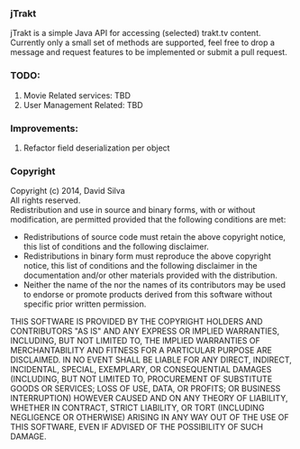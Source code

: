 <h3>jTrakt</h3>

jTrakt is a simple Java API for accessing (selected) trakt.tv content.<br/>
Currently only a small set of methods are supported, feel free to drop a message
and request features to be implemented or submit a pull request.

<h3>TODO:</h3>
<ol>
<li>Movie Related services: TBD</li>
<li>User Management Related: TBD</li>
</ol>

<h3>Improvements:</h3>
<ol>
<li>Refactor field deserialization per object</li>
</ol>

<h3>Copyright</h3>
Copyright (c) 2014, David Silva<br/>
All rights reserved.<br/>
Redistribution and use in source and binary forms, with or without modification,
are permitted provided that the following conditions are met:
<ul>
  <li> Redistributions of source code must retain the above copyright
      notice, this list of conditions and the following disclaimer. </li>
  <li> Redistributions in binary form must reproduce the above copyright
      notice, this list of conditions and the following disclaimer in the
      documentation and/or other materials provided with the distribution.</li>
  <li> Neither the name of the <organization> nor the
      names of its contributors may be used to endorse or promote products
      derived from this software without specific prior written permission.</li>
</ul>

THIS SOFTWARE IS PROVIDED BY THE COPYRIGHT HOLDERS AND CONTRIBUTORS "AS IS" AND
ANY EXPRESS OR IMPLIED WARRANTIES, INCLUDING, BUT NOT LIMITED TO, THE IMPLIED
WARRANTIES OF MERCHANTABILITY AND FITNESS FOR A PARTICULAR PURPOSE ARE
DISCLAIMED. IN NO EVENT SHALL <COPYRIGHT HOLDER> BE LIABLE FOR ANY
DIRECT, INDIRECT, INCIDENTAL, SPECIAL, EXEMPLARY, OR CONSEQUENTIAL DAMAGES
(INCLUDING, BUT NOT LIMITED TO, PROCUREMENT OF SUBSTITUTE GOODS OR SERVICES;
LOSS OF USE, DATA, OR PROFITS; OR BUSINESS INTERRUPTION) HOWEVER CAUSED AND
ON ANY THEORY OF LIABILITY, WHETHER IN CONTRACT, STRICT LIABILITY, OR TORT
(INCLUDING NEGLIGENCE OR OTHERWISE) ARISING IN ANY WAY OUT OF THE USE OF THIS
SOFTWARE, EVEN IF ADVISED OF THE POSSIBILITY OF SUCH DAMAGE.

